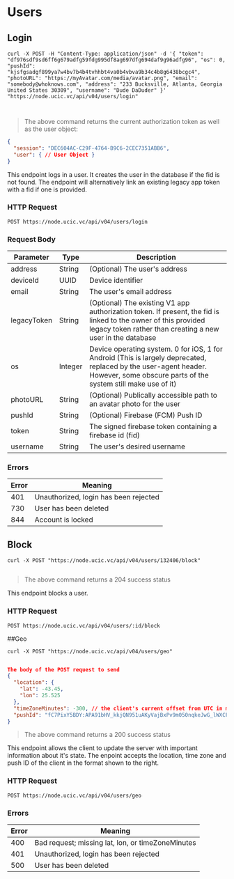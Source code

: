 # Users

## Login

```shell
curl -X POST -H "Content-Type: application/json" -d '{ "token": "df976sdf9sd6ff6g679adfg59fdg995df8ag697dfg694daf9g96adfg96", "os": 0, "pushId": "kjsfgsadgf899ya7w4bv7b4b4tvhhbt4va0b4vbva9b34c4b8g6438bcgc4", "photoURL": "https://myAvatar.com/media/avatar.png", "email": "somebody@whoknows.com", "address": "233 Bucksville, Atlanta, Georgia United States 30309", "username": "Dude DaDuder" }' "https://node.ucic.vc/api/v04/users/login"


```
```javascript

```

> The above command returns the current authorization token as well as the user object:

```json
{
  "session": "DEC604AC-C29F-4764-B9C6-2CEC7351ABB6",
  "user": { // User Object }
}
```

This endpoint logs in a user.  It creates the user in the database if the fid is not found.  The endpoint will alternatively link an existing legacy app token with a fid if one is provided.

### HTTP Request

`POST https://node.ucic.vc/api/v04/users/login`

### Request Body

| Parameter   | Type    | Description                              |
| ----------- | ------- | ---------------------------------------- |
| address     | String  | (Optional) The user's address            |
| deviceId    | UUID    | Device identifier                        |
| email       | String  | The user's email address                 |
| legacyToken | String  | (Optional)  The existing V1 app authorization token.  If present, the fid is linked to the owner of this provided legacy token rather than creating a new user in the database |
| os          | Integer | Device operating system.  0 for iOS, 1 for Android (This is largely deprecated, replaced by the user-agent header.  However, some obscure parts of the system still make use of it) |
| photoURL    | String  | (Optional) Publically accessible path to an avatar photo for the user |
| pushId      | String  | (Optional) Firebase (FCM) Push ID        |
| token       | String  | The signed firebase token containing a firebase id (fid) |
| username    | String  | The user's desired username              |

### Errors
| Error | Meaning                               |
| ----- | ------------------------------------- |
| 401   | Unauthorized, login has been rejected |
| 730   | User has been deleted                 |
| 844   | Account is locked                     |


## Block

```shell
curl -X POST "https://node.ucic.vc/api/v04/users/132406/block"
```
```javascript

```

> The above command returns a 204 success status


This endpoint blocks a user.


### HTTP Request

`POST https://node.ucic.vc/api/v04/users/:id/block`

##Geo

```shell
curl -X POST "https://node.ucic.vc/api/v04/users/geo"
```
```javascript

```
```json
The body of the POST request to send
{
  "location": {
    "lat": -43.45,
    "lon": 25.525
  },
  "timeZoneMinutes": -300, // the client's current offset from UTC in minutes (EasternTime = UTC-5h = -300)
  "pushId": "fC7PixY5BDY:APA91bHV_kkjQN951uAKyVajBxPv9m050nqkeJwG_lWXCPcfbOgFXEsR1bFT0hnTaWmogI1ybr7IazFXvH6iixzUxFKVuPpaxxkmz2zjOMpbc3EhWo1DoI3i8uwB28NgM_7wb5AN4qx-" // for receiving remote push notifications
}
```

> The above command returns a 200 success status


This endpoint allows the client to update the server with important information about it's state. The enpoint accepts the location, time zone and push ID of the client in the format shown to the right.


### HTTP Request

`POST https://node.ucic.vc/api/v04/users/geo`

### Errors
| Error | Meaning                                  |
| ----- | ---------------------------------------- |
| 400   | Bad request; missing lat, lon, or timeZoneMinutes |
| 401   | Unauthorized, login has been rejected    |
| 500   | User has been deleted                    |

